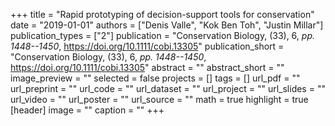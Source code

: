 +++
title = "Rapid prototyping of decision-support tools for conservation"
date = "2019-01-01"
authors = ["Denis Valle", "Kok Ben Toh", "Justin Millar"]
publication_types = ["2"]
publication = "Conservation Biology, (33), 6, _pp. 1448--1450_, https://doi.org/10.1111/cobi.13305"
publication_short = "Conservation Biology, (33), 6, _pp. 1448--1450_, https://doi.org/10.1111/cobi.13305"
abstract = ""
abstract_short = ""
image_preview = ""
selected = false
projects = []
tags = []
url_pdf = ""
url_preprint = ""
url_code = ""
url_dataset = ""
url_project = ""
url_slides = ""
url_video = ""
url_poster = ""
url_source = ""
math = true
highlight = true
[header]
image = ""
caption = ""
+++
